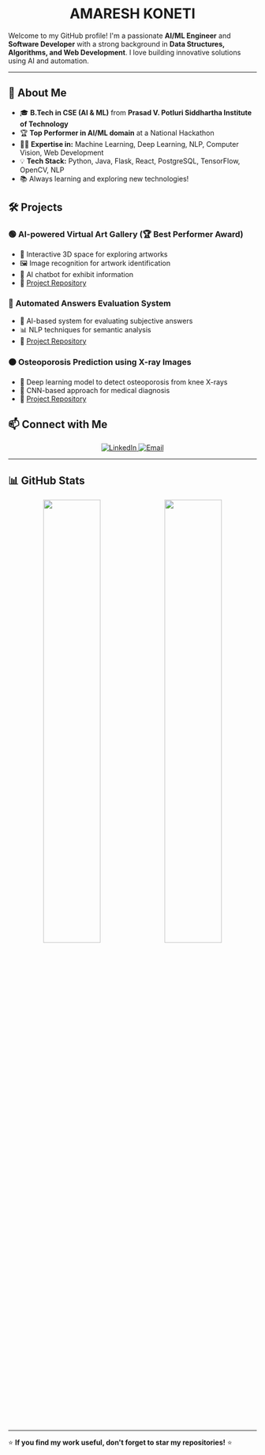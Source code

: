 <h1 align="center"> AMARESH KONETI </h1>

Welcome to my GitHub profile! I'm a passionate **AI/ML Engineer** and **Software Developer** with a strong background in **Data Structures, Algorithms, and Web Development**. I love building innovative solutions using AI and automation.

---

## 🚀 About Me

<ul>
  <li>🎓 <b>B.Tech in CSE (AI & ML)</b> from <b>Prasad V. Potluri Siddhartha Institute of Technology</b></li>
  <li>🏆 <b>Top Performer in AI/ML domain</b> at a National Hackathon</li>
  <li>👨‍💻 <b>Expertise in:</b> Machine Learning, Deep Learning, NLP, Computer Vision, Web Development</li>
  <li>💡 <b>Tech Stack:</b> Python, Java, Flask, React, PostgreSQL, TensorFlow, OpenCV, NLP</li>
  <li>📚 Always learning and exploring new technologies!</li>
</ul>


## 🛠️ Projects

### 🟢 <b>AI-powered Virtual Art Gallery</b> (🏆 Best Performer Award)
<ul>
  <li>🎨 Interactive 3D space for exploring artworks</li>
  <li>🖼️ Image recognition for artwork identification</li>
  <li>🤖 AI chatbot for exhibit information</li>
  <li>🔗 <a href="https://github.com/amareshkoneti/project-art">Project Repository</a></li>
</ul>

### 🔵 <b>Automated Answers Evaluation System</b>
<ul>
  <li>📝 AI-based system for evaluating subjective answers</li>
  <li>📊 NLP techniques for semantic analysis</li>
  <li>🔗 <a href="https://github.com/amareshkoneti/SmartGrade">Project Repository</a></li>
</ul>

### 🟠 <b>Osteoporosis Prediction using X-ray Images</b>
<ul>
  <li>🦴 Deep learning model to detect osteoporosis from knee X-rays</li>
  <li>🔬 CNN-based approach for medical diagnosis</li>
  <li>🔗 <a href="https://github.com/amareshkoneti/Osteophorosis-predictor">Project Repository</a></li>
</ul>


## 📫 Connect with Me

<p align="center">
  <a href="www.linkedin.com/in/amaresh-koneti-8abb8a28b" target="_blank">
    <img src="https://img.shields.io/badge/LinkedIn-blue?style=for-the-badge&logo=linkedin" alt="LinkedIn">
  </a>
  <a href="mailto:amareshkoneti@gmail.com">
    <img src="https://img.shields.io/badge/Email-red?style=for-the-badge&logo=gmail" alt="Email">
  </a>
</p>

---

## 📊 GitHub Stats

<p align="center">
  <img src="https://github-readme-stats.vercel.app/api?username=amareshkoneti&show_icons=true&theme=radical" width="48%" />
  <img src="https://github-readme-streak-stats.herokuapp.com/?user=amareshkoneti&theme=radical" width="48%" />
</p>

---

⭐ <b>If you find my work useful, don't forget to star my repositories!</b> ⭐

